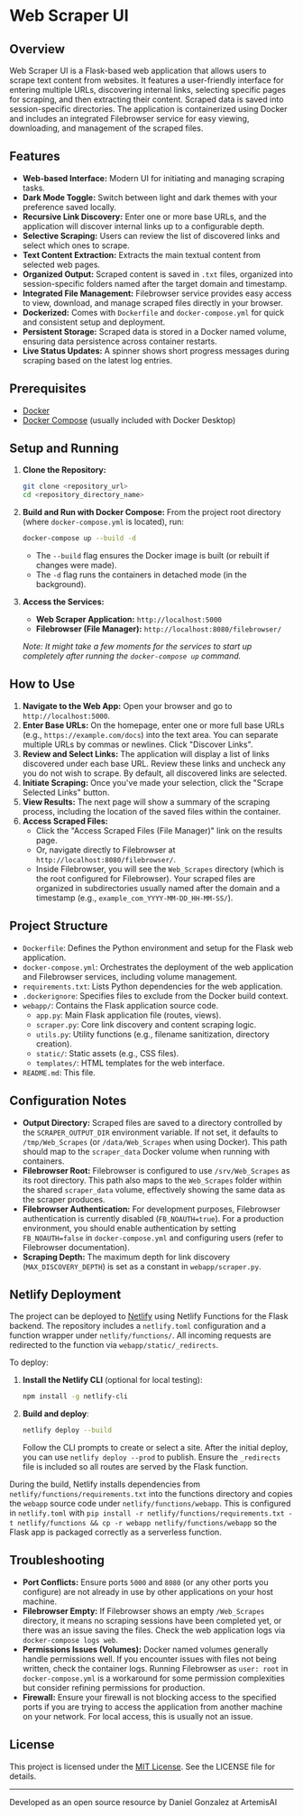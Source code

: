 # Web Scraper UI

## Overview

Web Scraper UI is a Flask-based web application that allows users to scrape text content from websites. It features a user-friendly interface for entering multiple URLs, discovering internal links, selecting specific pages for scraping, and then extracting their content. Scraped data is saved into session-specific directories. The application is containerized using Docker and includes an integrated Filebrowser service for easy viewing, downloading, and management of the scraped files.

## Features

*   **Web-based Interface:** Modern UI for initiating and managing scraping tasks.
*   **Dark Mode Toggle:** Switch between light and dark themes with your preference saved locally.
*   **Recursive Link Discovery:** Enter one or more base URLs, and the application will discover internal links up to a configurable depth.
*   **Selective Scraping:** Users can review the list of discovered links and select which ones to scrape.
*   **Text Content Extraction:** Extracts the main textual content from selected web pages.
*   **Organized Output:** Scraped content is saved in `.txt` files, organized into session-specific folders named after the target domain and timestamp.
*   **Integrated File Management:** Filebrowser service provides easy access to view, download, and manage scraped files directly in your browser.
*   **Dockerized:** Comes with `Dockerfile` and `docker-compose.yml` for quick and consistent setup and deployment.
*   **Persistent Storage:** Scraped data is stored in a Docker named volume, ensuring data persistence across container restarts.
*   **Live Status Updates:** A spinner shows short progress messages during scraping based on the latest log entries.

## Prerequisites

*   [Docker](https://www.docker.com/get-started)
*   [Docker Compose](https://docs.docker.com/compose/install/) (usually included with Docker Desktop)

## Setup and Running

1.  **Clone the Repository:**
    ```bash
    git clone <repository_url>
    cd <repository_directory_name>
    ```

2.  **Build and Run with Docker Compose:**
    From the project root directory (where `docker-compose.yml` is located), run:
    ```bash
    docker-compose up --build -d
    ```
    *   The `--build` flag ensures the Docker image is built (or rebuilt if changes were made).
    *   The `-d` flag runs the containers in detached mode (in the background).

3.  **Access the Services:**
    *   **Web Scraper Application:** `http://localhost:5000`
    *   **Filebrowser (File Manager):** `http://localhost:8080/filebrowser/`

    *Note: It might take a few moments for the services to start up completely after running the `docker-compose up` command.*

## How to Use

1.  **Navigate to the Web App:** Open your browser and go to `http://localhost:5000`.
2.  **Enter Base URLs:** On the homepage, enter one or more full base URLs (e.g., `https://example.com/docs`) into the text area. You can separate multiple URLs by commas or newlines. Click "Discover Links".
3.  **Review and Select Links:** The application will display a list of links discovered under each base URL. Review these links and uncheck any you do not wish to scrape. By default, all discovered links are selected.
4.  **Initiate Scraping:** Once you've made your selection, click the "Scrape Selected Links" button.
5.  **View Results:** The next page will show a summary of the scraping process, including the location of the saved files within the container.
6.  **Access Scraped Files:**
    *   Click the "Access Scraped Files (File Manager)" link on the results page.
    *   Or, navigate directly to Filebrowser at `http://localhost:8080/filebrowser/`.
    *   Inside Filebrowser, you will see the `Web_Scrapes` directory (which is the root configured for Filebrowser). Your scraped files are organized in subdirectories usually named after the domain and a timestamp (e.g., `example_com_YYYY-MM-DD_HH-MM-SS/`).

## Project Structure

*   `Dockerfile`: Defines the Python environment and setup for the Flask web application.
*   `docker-compose.yml`: Orchestrates the deployment of the web application and Filebrowser services, including volume management.
*   `requirements.txt`: Lists Python dependencies for the web application.
*   `.dockerignore`: Specifies files to exclude from the Docker build context.
*   `webapp/`: Contains the Flask application source code.
    *   `app.py`: Main Flask application file (routes, views).
    *   `scraper.py`: Core link discovery and content scraping logic.
    *   `utils.py`: Utility functions (e.g., filename sanitization, directory creation).
    *   `static/`: Static assets (e.g., CSS files).
    *   `templates/`: HTML templates for the web interface.
*   `README.md`: This file.

## Configuration Notes

*   **Output Directory:** Scraped files are saved to a directory controlled by the `SCRAPER_OUTPUT_DIR` environment variable. If not set, it defaults to `/tmp/Web_Scrapes` (or `/data/Web_Scrapes` when using Docker). This path should map to the `scraper_data` Docker volume when running with containers.
*   **Filebrowser Root:** Filebrowser is configured to use `/srv/Web_Scrapes` as its root directory. This path also maps to the `Web_Scrapes` folder within the shared `scraper_data` volume, effectively showing the same data as the scraper produces.
*   **Filebrowser Authentication:** For development purposes, Filebrowser authentication is currently disabled (`FB_NOAUTH=true`). For a production environment, you should enable authentication by setting `FB_NOAUTH=false` in `docker-compose.yml` and configuring users (refer to Filebrowser documentation).
*   **Scraping Depth:** The maximum depth for link discovery (`MAX_DISCOVERY_DEPTH`) is set as a constant in `webapp/scraper.py`.

## Netlify Deployment

The project can be deployed to [Netlify](https://www.netlify.com/) using Netlify Functions for the Flask backend. The repository includes a `netlify.toml` configuration and a function wrapper under `netlify/functions/`.
All incoming requests are redirected to the function via `webapp/static/_redirects`.

To deploy:

1. **Install the Netlify CLI** (optional for local testing):
   ```bash
   npm install -g netlify-cli
   ```
2. **Build and deploy**:
   ```bash
   netlify deploy --build
   ```
   Follow the CLI prompts to create or select a site. After the initial deploy, you can use `netlify deploy --prod` to publish.
   Ensure the `_redirects` file is included so all routes are served by the Flask function.

During the build, Netlify installs dependencies from `netlify/functions/requirements.txt` into the functions directory and copies the `webapp` source code under `netlify/functions/webapp`. This is configured in `netlify.toml` with `pip install -r netlify/functions/requirements.txt -t netlify/functions && cp -r webapp netlify/functions/webapp` so the Flask app is packaged correctly as a serverless function.

## Troubleshooting

*   **Port Conflicts:** Ensure ports `5000` and `8080` (or any other ports you configure) are not already in use by other applications on your host machine.
*   **Filebrowser Empty:** If Filebrowser shows an empty `/Web_Scrapes` directory, it means no scraping sessions have been completed yet, or there was an issue saving the files. Check the web application logs via `docker-compose logs web`.
*   **Permissions Issues (Volumes):** Docker named volumes generally handle permissions well. If you encounter issues with files not being written, check the container logs. Running Filebrowser as `user: root` in `docker-compose.yml` is a workaround for some permission complexities but consider refining permissions for production.
*   **Firewall:** Ensure your firewall is not blocking access to the specified ports if you are trying to access the application from another machine on your network. For local access, this is usually not an issue.

## License

This project is licensed under the [MIT License](LICENSE). See the LICENSE file for details.

---
Developed as an open source resource by Daniel Gonzalez at ArtemisAI

